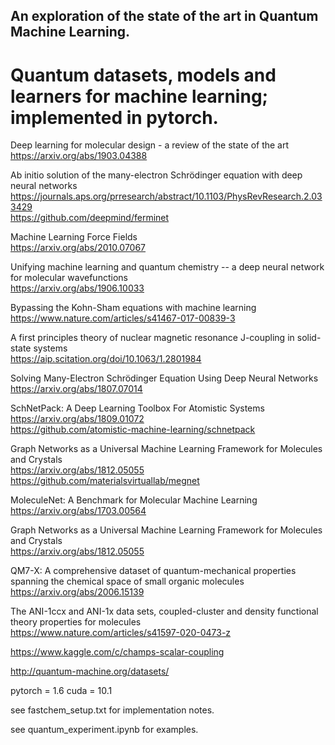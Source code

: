 ## An exploration of the state of the art in Quantum Machine Learning.

# Quantum datasets, models and learners for machine learning; implemented in pytorch.

Deep learning for molecular design - a review of the state of the art  
https://arxiv.org/abs/1903.04388

Ab initio solution of the many-electron Schrödinger equation with deep neural networks  
https://journals.aps.org/prresearch/abstract/10.1103/PhysRevResearch.2.033429  
https://github.com/deepmind/ferminet

Machine Learning Force Fields  
https://arxiv.org/abs/2010.07067

Unifying machine learning and quantum chemistry -- a deep neural network for molecular wavefunctions  
https://arxiv.org/abs/1906.10033

Bypassing the Kohn-Sham equations with machine learning  
https://www.nature.com/articles/s41467-017-00839-3

A first principles theory of nuclear magnetic resonance J-coupling in solid-state systems  
https://aip.scitation.org/doi/10.1063/1.2801984

Solving Many-Electron Schrödinger Equation Using Deep Neural Networks  
https://arxiv.org/abs/1807.07014

SchNetPack: A Deep Learning Toolbox For Atomistic Systems  
https://arxiv.org/abs/1809.01072  
https://github.com/atomistic-machine-learning/schnetpack

Graph Networks as a Universal Machine Learning Framework for Molecules and Crystals  
https://arxiv.org/abs/1812.05055  
https://github.com/materialsvirtuallab/megnet

MoleculeNet: A Benchmark for Molecular Machine Learning  
https://arxiv.org/abs/1703.00564

Graph Networks as a Universal Machine Learning Framework for Molecules and Crystals  
https://arxiv.org/abs/1812.05055

QM7-X: A comprehensive dataset of quantum-mechanical properties spanning the chemical space of small organic molecules  
https://arxiv.org/abs/2006.15139

The ANI-1ccx and ANI-1x data sets, coupled-cluster and density functional theory properties for molecules  
https://www.nature.com/articles/s41597-020-0473-z

https://www.kaggle.com/c/champs-scalar-coupling

http://quantum-machine.org/datasets/

pytorch = 1.6 cuda = 10.1

see fastchem_setup.txt for implementation notes.

see quantum_experiment.ipynb for examples.
